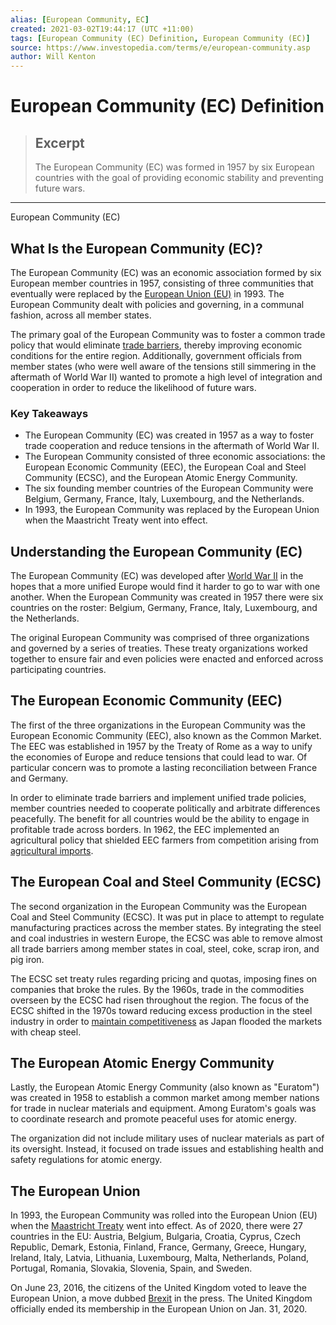```yaml
---
alias: [European Community, EC]
created: 2021-03-02T19:44:17 (UTC +11:00)
tags: [European Community (EC) Definition, European Community (EC)]
source: https://www.investopedia.com/terms/e/european-community.asp
author: Will Kenton
---
```


# European Community (EC) Definition

> ## Excerpt
> The European Community (EC) was formed in 1957 by six European countries with the goal of providing economic stability and preventing future wars.

---

European Community (EC)
## What Is the European Community (EC)?

The European Community (EC) was an economic association formed by six European member countries in 1957, consisting of three communities that eventually were replaced by the [European Union (EU)](https://www.investopedia.com/terms/e/europeanunion.asp) in 1993. The European Community dealt with policies and governing, in a communal fashion, across all member states.

The primary goal of the European Community was to foster a common trade policy that would eliminate [trade barriers](https://www.investopedia.com/articles/economics/08/tariff-trade-barrier-basics.asp), thereby improving economic conditions for the entire region. Additionally, government officials from member states (who were well aware of the tensions still simmering in the aftermath of World War II) wanted to promote a high level of integration and cooperation in order to reduce the likelihood of future wars.

### Key Takeaways

-   The European Community (EC) was created in 1957 as a way to foster trade cooperation and reduce tensions in the aftermath of World War II.
-   The European Community consisted of three economic associations: the European Economic Community (EEC), the European Coal and Steel Community (ECSC), and the European Atomic Energy Community.
-   The six founding member countries of the European Community were Belgium, Germany, France, Italy, Luxembourg, and the Netherlands.
-   In 1993, the European Community was replaced by the European Union when the Maastricht Treaty went into effect.

## Understanding the European Community (EC)

The European Community (EC) was developed after [World War II](https://www.investopedia.com/articles/markets/022516/economic-conditions-helped-cause-world-war-ii.asp) in the hopes that a more unified Europe would find it harder to go to war with one another. When the European Community was created in 1957 there were six countries on the roster: Belgium, Germany, France, Italy, Luxembourg, and the Netherlands.

The original European Community was comprised of three organizations and governed by a series of treaties. These treaty organizations worked together to ensure fair and even policies were enacted and enforced across participating countries.

## The European Economic Community (EEC)

The first of the three organizations in the European Community was the European Economic Community (EEC), also known as the Common Market. The EEC was established in 1957 by the Treaty of Rome as a way to unify the economies of Europe and reduce tensions that could lead to war. Of particular concern was to promote a lasting reconciliation between France and Germany.

In order to eliminate trade barriers and implement unified trade policies, member countries needed to cooperate politically and arbitrate differences peacefully. The benefit for all countries would be the ability to engage in profitable trade across borders. In 1962, the EEC implemented an agricultural policy that shielded EEC farmers from competition arising from [agricultural imports](https://www.investopedia.com/terms/i/import.asp).

## The European Coal and Steel Community (ECSC)

The second organization in the European Community was the European Coal and Steel Community (ECSC). It was put in place to attempt to regulate manufacturing practices across the member states. By integrating the steel and coal industries in western Europe, the ECSC was able to remove almost all trade barriers among member states in coal, steel, coke, scrap iron, and pig iron.

The ECSC set treaty rules regarding pricing and quotas, imposing fines on companies that broke the rules. By the 1960s, trade in the commodities overseen by the ECSC had risen throughout the region. The focus of the ECSC shifted in the 1970s toward reducing excess production in the steel industry in order to [maintain competitiveness](https://www.investopedia.com/terms/c/competitive_advantage.asp) as Japan flooded the markets with cheap steel.

## The European Atomic Energy Community

Lastly, the European Atomic Energy Community (also known as "Euratom") was created in 1958 to establish a common market among member nations for trade in nuclear materials and equipment. Among Euratom's goals was to coordinate research and promote peaceful uses for atomic energy.

The organization did not include military uses of nuclear materials as part of its oversight. Instead, it focused on trade issues and establishing health and safety regulations for atomic energy.

## The European Union

In 1993, the European Community was rolled into the European Union (EU) when the [Maastricht Treaty](https://www.investopedia.com/terms/m/maastricht-treaty.asp) went into effect. As of 2020, there were 27 countries in the EU: Austria, Belgium, Bulgaria, Croatia, Cyprus, Czech Republic, Demark, Estonia, Finland, France, Germany, Greece, Hungary, Ireland, Italy, Latvia, Lithuania, Luxembourg, Malta, Netherlands, Poland, Portugal, Romania, Slovakia, Slovenia, Spain, and Sweden. 

On June 23, 2016, the citizens of the United Kingdom voted to leave the European Union, a move dubbed [Brexit](https://www.investopedia.com/terms/b/brexit.asp) in the press. The United Kingdom officially ended its membership in the European Union on Jan. 31, 2020.
